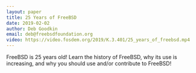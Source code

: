 ```yaml
---
layout: paper
title: 25 Years of FreeBSD
date: 2019-02-02
author: Deb Goodkin
email: deb@freebsdfoundation.org
video: https://video.fosdem.org/2019/K.3.401/25_years_of_freebsd.mp4
---
```

FreeBSD is 25 years old! Learn the history of FreeBSD, why its use is increasing, and why you should use and/or contribute to FreeBSD!
